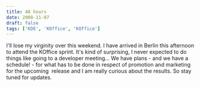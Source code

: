 ```yaml
---
title: 48 hours
date: 2008-11-07
draft: false
tags: ['KDE', 'KOffice', 'KOffice']
---
```


I'll lose my virginity over this weekend. I have arrived in Berlin this afternoon to attend the KOffice sprint. It's kind of surprising, I never expected to do things like going to a developer meeting... We have plans - and we have a schedule! - for what has to be done in respect of promotion and marketing for the upcoming  release and I am really curious about the results. So stay tuned for updates.